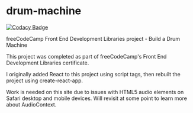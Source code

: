 # drum-machine

[![Codacy Badge](https://app.codacy.com/project/badge/Grade/62a5c1e27f7140278de6fa2de30ca314)](https://www.codacy.com/gh/tupelobound/drum-machine/dashboard?utm_source=github.com&amp;utm_medium=referral&amp;utm_content=tupelobound/drum-machine&amp;utm_campaign=Badge_Grade)

freeCodeCamp Front End Development Libraries project - Build a Drum Machine

This project was completed as part of freeCodeCamp's Front End Development Libraries certificate.

I originally added React to this project using script tags, then rebuilt the project using create-react-app.

Work is needed on this site due to issues with HTML5 audio elements on Safari desktop and mobile devices. Will revisit at some point to learn more about AudioContext.

